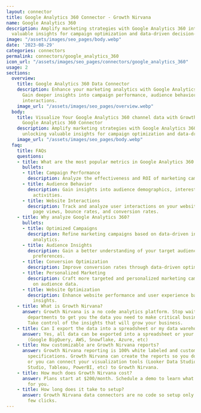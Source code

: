```yaml
---
layout: connector
title: Google Analytics 360 Connector - Growth Nirvana
name: Google Analytics 360
description: Amplify marketing strategies with Google Analytics 360 integration, unlocking
  valuable insights for campaign optimization and data-driven decision-making.
image: "/assets/images/seo_pages/body.webp"
date: '2023-08-29'
categories: connectors
permalink: connectors/google_analytics_360
icon_url: "/assets/images/seo_pages/connectors/google_analytics_360"
usage: 2
sections:
  overview:
    title: Google Analytics 360 Data Connector
    description: Enhance your marketing analytics with Google Analytics 360 integration.
      Gain deeper insights into campaign performance, audience behavior, and website
      interactions.
    image_url: "/assets/images/seo_pages/overview.webp"
  body:
    title: Visualize Your Google Analytics 360 channel data with Growth Nirvana's
      Google Analytics 360 Connector
    description: Amplify marketing strategies with Google Analytics 360 integration,
      unlocking valuable insights for campaign optimization and data-driven decision-making.
    image_url: "/assets/images/seo_pages/body.webp"
  faq:
    title: FAQs
    questions:
    - title: What are the most popular metrics in Google Analytics 360 to analyze?
      bullets:
      - title: Campaign Performance
        description: Analyze the effectiveness and ROI of marketing campaigns.
      - title: Audience Behavior
        description: Gain insights into audience demographics, interests, and online
          activities.
      - title: Website Interactions
        description: Track and analyze user interactions on your website, including
          page views, bounce rates, and conversion rates.
    - title: Why analyze Google Analytics 360?
      bullets:
      - title: Optimized Campaigns
        description: Refine marketing campaigns based on data-driven insights and
          analytics.
      - title: Audience Insights
        description: Gain a better understanding of your target audience and their
          preferences.
      - title: Conversion Optimization
        description: Improve conversion rates through data-driven optimization strategies.
      - title: Personalized Marketing
        description: Craft more targeted and personalized marketing campaigns based
          on audience data.
      - title: Website Optimization
        description: Enhance website performance and user experience based on data
          insights.
    - title: What is Growth Nirvana?
      answer: Growth Nirvana is a no code analytics platform. Stop waiting for other
        departments to get you the data you need to make critical business decisions.
        Take control of the insights that will grow your business.
    - title: Can I export the data into a spreadsheet or my data warehouse?
      answer: Yes, all data can be exported into a spreadsheet or your data warehouse
        (Google BigQuery, AWS, Snowflake, Azure, etc)
    - title: How customizable are Growth Nirvana reports?
      answer: Growth Nirvana reporting is 100% white labeled and customized to your
        specifications. Growth Nirvana can create the reports so you don’t have to
        or you can connect your visualization tools (Looker Data Studio/Google Data
        Studio, Tableau, PowerBI, etc) to Growth Nirvana.
    - title: How much does Growth Nirvana cost?
      answer: Plans start at $200/month. Schedule a demo to learn what plan is best
        for you.
    - title: How long does it take to setup?
      answer: Growth Nirvana data connectors are no code so setup only requires a
        few clicks.
---
```


